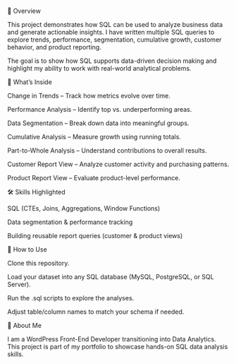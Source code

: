 📌 Overview

This project demonstrates how SQL can be used to analyze business data and generate actionable insights.
I have written multiple SQL queries to explore trends, performance, segmentation, cumulative growth, customer behavior, and product reporting.

The goal is to show how SQL supports data-driven decision making and highlight my ability to work with real-world analytical problems.

📂 What’s Inside

Change in Trends – Track how metrics evolve over time.

Performance Analysis – Identify top vs. underperforming areas.

Data Segmentation – Break down data into meaningful groups.

Cumulative Analysis – Measure growth using running totals.

Part-to-Whole Analysis – Understand contributions to overall results.

Customer Report View – Analyze customer activity and purchasing patterns.

Product Report View – Evaluate product-level performance.

🛠 Skills Highlighted

SQL (CTEs, Joins, Aggregations, Window Functions)

Data segmentation & performance tracking

Building reusable report queries (customer & product views)

🚀 How to Use

Clone this repository.

Load your dataset into any SQL database (MySQL, PostgreSQL, or SQL Server).

Run the .sql scripts to explore the analyses.

Adjust table/column names to match your schema if needed.

🙋 About Me

I am a WordPress Front-End Developer transitioning into Data Analytics.
This project is part of my portfolio to showcase hands-on SQL data analysis skills.
